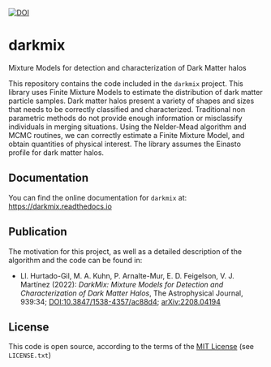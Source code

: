 [![DOI](https://zenodo.org/badge/DOI/10.5281/zenodo.6854940.svg)](https://doi.org/10.5281/zenodo.6854940)

# darkmix
Mixture Models for detection and characterization of Dark Matter halos


This repository contains the code included in the `darkmix` project.
This library uses Finite Mixture Models to estimate the distribution of dark matter particle samples.
Dark matter halos present a variety of shapes and sizes that needs to be correctly classified and characterized.
Traditional non parametric methods do not provide enough information or misclassify individuals in merging situations.
Using the Nelder-Mead algorithm and MCMC routines, we can correctly estimate a Finite Mixture Model, and obtain quantities of physical interest.
The library assumes the Einasto profile for dark matter halos.


## Documentation

You can find the online documentation for `darkmix` at: <https://darkmix.readthedocs.io>


## Publication

The motivation for this project, as well as a detailed description of the algorithm and the code can be found in:

- Ll. Hurtado-Gil, M. A. Kuhn, P. Arnalte-Mur, E. D. Feigelson, V. J. Martínez (2022):
  *DarkMix: Mixture Models for Detection and Characterization of Dark Matter Halos*,
  The Astrophysical Journal, 939:34; [DOI:10.3847/1538-4357/ac88d4](https://doi.org/10.3847/1538-4357/ac88d4);
  [arXiv:2208.04194](https://arxiv.org/abs/2208.04194)


## License

This code is open source, according to the terms of the [MIT License](https://choosealicense.com/licenses/mit/) (see `LICENSE.txt`)
